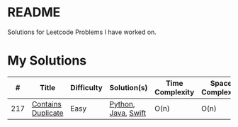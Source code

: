 # README

Solutions for Leetcode Problems I have worked on.

# My Solutions

| **#** | **Title**          | **Difficulty** | **Solution(s)**                                                                                                                    | Time Complexity | Space Complexity |
| ----- | ------------------ | -------------- | ---------------------------------------------------------------------------------------------------------------------------------- | --------------- | ---------------- |
| 217   | [Contains Duplicate](https://leetcode.com/problems/contains-duplicate/) | Easy           | [Python](./Python/217.Contains-duplicate.md), [Java](./Java/217.Contains-duplicate.md), [Swift](./Swift/217.Contains-duplicate.md) | O(n)            | O(n)             |

